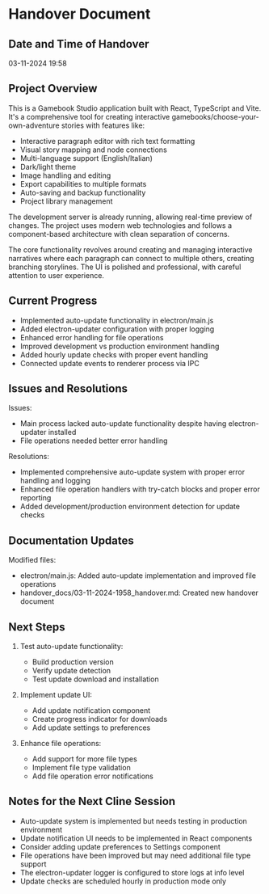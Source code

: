 # Handover Document

## Date and Time of Handover
03-11-2024 19:58

## Project Overview
This is a Gamebook Studio application built with React, TypeScript and Vite. It's a comprehensive tool for creating interactive gamebooks/choose-your-own-adventure stories with features like:

- Interactive paragraph editor with rich text formatting
- Visual story mapping and node connections
- Multi-language support (English/Italian)
- Dark/light theme
- Image handling and editing
- Export capabilities to multiple formats
- Auto-saving and backup functionality
- Project library management

The development server is already running, allowing real-time preview of changes. The project uses modern web technologies and follows a component-based architecture with clean separation of concerns.

The core functionality revolves around creating and managing interactive narratives where each paragraph can connect to multiple others, creating branching storylines. The UI is polished and professional, with careful attention to user experience.

## Current Progress
- Implemented auto-update functionality in electron/main.js
- Added electron-updater configuration with proper logging
- Enhanced error handling for file operations
- Improved development vs production environment handling
- Added hourly update checks with proper event handling
- Connected update events to renderer process via IPC

## Issues and Resolutions
Issues:
- Main process lacked auto-update functionality despite having electron-updater installed
- File operations needed better error handling

Resolutions:
- Implemented comprehensive auto-update system with proper error handling and logging
- Enhanced file operation handlers with try-catch blocks and proper error reporting
- Added development/production environment detection for update checks

## Documentation Updates
Modified files:
- electron/main.js: Added auto-update implementation and improved file operations
- handover_docs/03-11-2024-1958_handover.md: Created new handover document

## Next Steps
1. Test auto-update functionality:
   - Build production version
   - Verify update detection
   - Test update download and installation

2. Implement update UI:
   - Add update notification component
   - Create progress indicator for downloads
   - Add update settings to preferences

3. Enhance file operations:
   - Add support for more file types
   - Implement file type validation
   - Add file operation error notifications

## Notes for the Next Cline Session
- Auto-update system is implemented but needs testing in production environment
- Update notification UI needs to be implemented in React components
- Consider adding update preferences to Settings component
- File operations have been improved but may need additional file type support
- The electron-updater logger is configured to store logs at info level
- Update checks are scheduled hourly in production mode only
